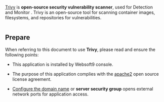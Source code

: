 [Trivy](https://trivy.dev/) is **open-source security vulnerability scanner**, used for Detection and Monitor . Trivy is an open-source tool for scanning container images, filesystems, and repositories for vulnerabilities.


![]()


## Prepare

When referring to this document to use **Trivy**, please read and ensure the following points:

- This application is installed by Websoft9 console.

- The purpose of this application complies with the [apache2](https://opensource.org/licenses/Apache-2.0) open source license agreement.

- [Configure the domain name](./domain-set) or **server security group** opens external network ports for application access.